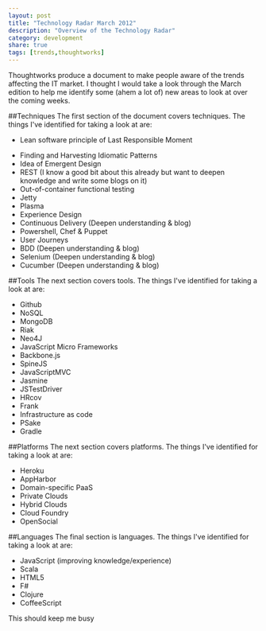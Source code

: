 ```yaml
---
layout: post
title: "Technology Radar March 2012"
description: "Overview of the Technology Radar"
category: development 
share: true
tags: [trends,thoughtworks]
---
```


Thoughtworks produce a document to make people aware of the trends affecting the IT market. I thought I would take a look through the March edition to help me identify some (ahem a lot of) new areas to look at over the coming weeks. 

##Techniques
The first section of the document covers techniques. The things I've identified for taking a look at are:
 
- Lean software principle of Last Responsible Moment
+ Finding and Harvesting Idiomatic Patterns
+ Idea of Emergent Design
+ REST (I know a good bit about this already but want to deepen knowledge and write some blogs on it)
+ Out-of-container functional testing
+ Jetty
+ Plasma
+ Experience Design
+ Continuous Delivery (Deepen understanding & blog)
+ Powershell, Chef &amp; Puppet
+ User Journeys
+ BDD (Deepen understanding & blog)
+ Selenium (Deepen understanding & blog)
+ Cucumber (Deepen understanding & blog)

##Tools
The next section covers tools. The things I've identified for taking a look at are:

- Github
- NoSQL
- MongoDB
- Riak
- Neo4J
- JavaScript Micro Frameworks
- Backbone.js
- SpineJS
- JavaScriptMVC
- Jasmine
- JSTestDriver
- HRcov
- Frank
- Infrastructure as code
- PSake
- Gradle 

##Platforms
The next section covers platforms. The things I've identified for taking a look at are:

- Heroku
- AppHarbor
- Domain-specific PaaS
- Private Clouds
- Hybrid Clouds
- Cloud Foundry
- OpenSocial
 
##Languages
The final section is languages. The things I've identified for taking a look at are:

- JavaScript (improving knowledge/experience) 
- Scala
- HTML5
- F#
- Clojure
- CoffeeScript
 
This should keep me busy

